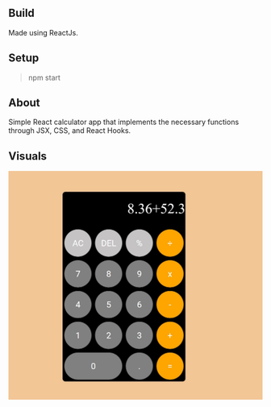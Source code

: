 ## Build
Made using ReactJs. 
## Setup
> npm start
## About
Simple React calculator app that implements the necessary functions through JSX, CSS, and React Hooks.
## Visuals
![image](https://github.com/berezucc/Calculator/blob/main/public/screenshot.JPG)
